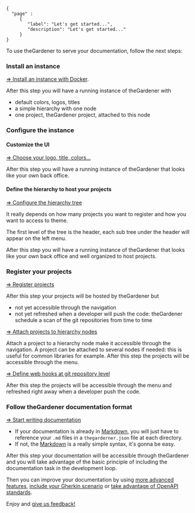 ```thegardener
{
  "page" :
     {
        "label": "Let's get started...",
        "description": "Let's get started..."
     }
}
```


To use theGardener to serve your documentation, follow the next steps: 

### Install an instance

[=> Install an instance with Docker](thegardener://navigate/_doc/theGardener/master/_Admin/Install).

After this step you will have a running instance of theGardener with
- default colors, logos, titles
- a simple hierarchy with one node
- one project, theGardener project, attached to this node  

### Configure the instance

#### Customize the UI

[=> Choose your logo, title, colors...](thegardener://navigate/_doc/theGardener/master/_Admin/Configure#ui-settings)

After this step you will have a running instance of theGardener that looks like your own back office.

#### Define the hierarchy to host your projects

[=> Configure the hierarchy tree](thegardener://navigate/_doc/theGardener/master/_Admin/Configure#hierarchy)

It really depends on how many projects you want to register and how you want to access to theme. 

The first level of the tree is the header, each sub tree under the header will appear on the left menu. 

After this step you will have a running instance of theGardener that looks like your own back office and well organized to host projects.

### Register your projects

[=> Register projects](thegardener://navigate/_doc/theGardener/master/_Admin/Configure#projects)

After this step your projects will be hosted by theGardener but 
- not yet accessible through the navigation
- not yet refreshed when a developer will push the code: theGardener schedule a scan of the git repositories from time to time

[=> Attach projects to hierarchy nodes](thegardener://navigate/_doc/theGardener/master/_Admin/Configure#link-between-projects-and-hierarchy)

Attach a project to a hierarchy node make it accessible through the navigation. A project can be attached to several nodes if needed: this is useful for common libraries for example.
After this step the projects will be accessible through the menu.

[=> Define web hooks at git repository level](thegardener://navigate/_doc/theGardener/master/_Admin/Configure#hooks-on-the-git-servers)

After this step the projects will be accessible through the menu and refreshed right away when a developer push the code.

### Follow theGardener documentation format 

[=> Start writing documentation](thegardener://navigate/_doc/theGardener/master/_Write/Start)

- If your documentation is already in [Markdown](https://www.markdownguide.org/basic-syntax/), you will just have to reference your `.md` files in a `thegarderner.json` file at each directory.
- If not, the [Markdown](https://www.markdownguide.org/basic-syntax/) is a really simple syntax, it's gonna be easy.

After this step your documentation will be accessible through theGardener and you will take advantage of the basic principle of including the documentation task in the development loop.

Then you can improve your documentation by using [more advanced features](thegardener://navigate/_doc/theGardener/master/_Write/Improve), [include your Gherkin scenario](thegardener://navigate/_doc/theGardener/master/_Write/IncludeGherkin) or [take advantage of OpenAPI standards](thegardener://navigate/_doc/theGardener/master/_Write/IncludeOpenApi).

Enjoy and [give us feedback!](thegardener://navigate/_doc/theGardener/master/_Contribute/Overview#want-to-give-feedback)
  


  



